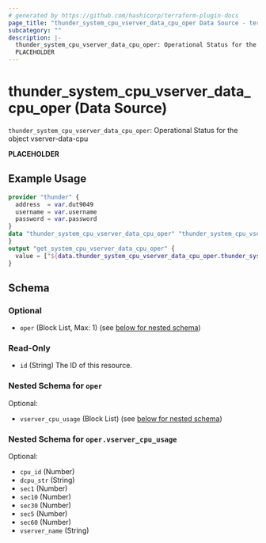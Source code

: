 ```yaml
---
# generated by https://github.com/hashicorp/terraform-plugin-docs
page_title: "thunder_system_cpu_vserver_data_cpu_oper Data Source - terraform-provider-thunder"
subcategory: ""
description: |-
  thunder_system_cpu_vserver_data_cpu_oper: Operational Status for the object vserver-data-cpu
  PLACEHOLDER
---
```


# thunder_system_cpu_vserver_data_cpu_oper (Data Source)

`thunder_system_cpu_vserver_data_cpu_oper`: Operational Status for the object vserver-data-cpu

__PLACEHOLDER__

## Example Usage

```terraform
provider "thunder" {
  address  = var.dut9049
  username = var.username
  password = var.password
}
data "thunder_system_cpu_vserver_data_cpu_oper" "thunder_system_cpu_vserver_data_cpu_oper" {
}
output "get_system_cpu_vserver_data_cpu_oper" {
  value = ["${data.thunder_system_cpu_vserver_data_cpu_oper.thunder_system_cpu_vserver_data_cpu_oper}"]
}
```

<!-- schema generated by tfplugindocs -->
## Schema

### Optional

- `oper` (Block List, Max: 1) (see [below for nested schema](#nestedblock--oper))

### Read-Only

- `id` (String) The ID of this resource.

<a id="nestedblock--oper"></a>
### Nested Schema for `oper`

Optional:

- `vserver_cpu_usage` (Block List) (see [below for nested schema](#nestedblock--oper--vserver_cpu_usage))

<a id="nestedblock--oper--vserver_cpu_usage"></a>
### Nested Schema for `oper.vserver_cpu_usage`

Optional:

- `cpu_id` (Number)
- `dcpu_str` (String)
- `sec1` (Number)
- `sec10` (Number)
- `sec30` (Number)
- `sec5` (Number)
- `sec60` (Number)
- `vserver_name` (String)


